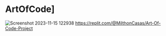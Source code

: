 # ArtOfCode]
![Screenshot 2023-11-15 122938](https://github.com/milthonc15/ArtOfCode/assets/150948527/27b5c05e-67d9-4222-846f-33edeca13ed5)
https://replit.com/@MilthonCasas/Art-Of-Code-Project
